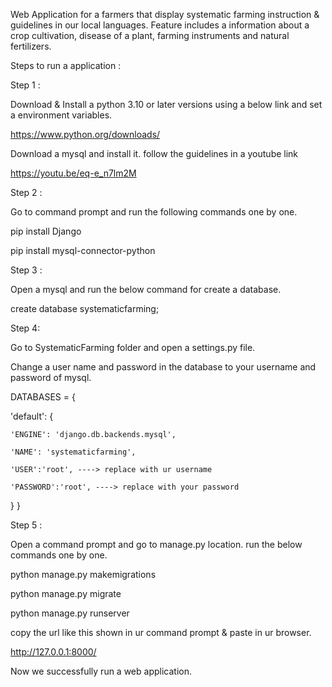 Web Application for a farmers that display systematic farming instruction & guidelines in our local languages. Feature includes a information about a crop cultivation, disease of a plant, farming instruments and natural fertilizers.

Steps to run a application :

Step 1 :

Download & Install a python 3.10 or later versions using a below link and set a environment variables.

https://www.python.org/downloads/

Download a mysql and install it. follow the guidelines in a youtube link

https://youtu.be/eq-e_n7lm2M

Step 2 :

Go to command prompt and run the following commands one by one.

pip install Django

pip install mysql-connector-python

Step 3 :

Open a mysql and run the below command for create a database.

create database systematicfarming;

Step 4:

Go to SystematicFarming folder and open a settings.py file.

Change a user name and password in the database to your username and password of mysql.

DATABASES = {

'default': {

    'ENGINE': 'django.db.backends.mysql',
    
    'NAME': 'systematicfarming',
    
    'USER':'root', ----> replace with ur username
    
    'PASSWORD':'root', ----> replace with your password 
}
}

Step 5 :

Open a command prompt and go to manage.py location. run the below commands one by one.

python manage.py makemigrations

python manage.py migrate

python manage.py runserver

copy the url like this shown in ur command prompt & paste in ur browser.

http://127.0.0.1:8000/

Now we successfully run a web application.
